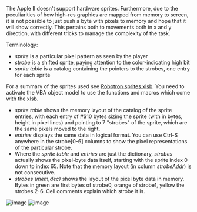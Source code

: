 The Apple II doesn't support hardware sprites. Furthermore, due to the peculiarities of how high-res graphics are mapped from memory to screen, it is not possible to just push a byte with pixels to memory and hope that it will show correctly. This pertains both to movements both in x and y direction, with different tricks to manage the complexity of the task.

Terminology:
* _sprite_ is a particular pixel pattern as seen by the player
* _strobe_ is a shifted sprite, paying attention to the color-indicating high bit
* _sprite table_ is a catalog containing the pointers to the strobes, one entry for each sprite

For a summary of the sprites used see [Robotron sprites.xlsb](https://github.com/fschuhi/Robotron_2084/blob/master/Docs/Robotron%20sprites.xlsb). You need to activate the VBA object model to use the functions and macros which come with the xlsb.

* _sprite table_ shows the memory layout of the catalog of the sprite entries, with each entry of #$10 bytes sizing the sprite (with in bytes, height in pixel lines) and pointing to 7 "strobes" of the sprite, which are the same pixels moved to the right.
* _entries_ displays the same data in logical format. You can use Ctrl-S anywhere in the strobe[0-6] columns to show the pixel representations of the particular strobe.
* Where the _sprite table_ and _entries_ are just the dictionary, _strobes_ actually shows the pixel-byte data itself, starting with the sprite index 0 down to index 65. Note that the memory layout (in column _strobeAddr_) is not consecutive.
* _strobes (mem,dec)_ shows the layout of the pixel byte data in memory. Bytes in green are first bytes of strobe0, orange of strobe1, yellow the strobes 2-6. Cell comments explain which strobe it is.

![image](https://user-images.githubusercontent.com/47814647/86437417-d63c0d00-bd04-11ea-82f7-db552e7854b3.png)
![image](https://user-images.githubusercontent.com/47814647/86437499-f4097200-bd04-11ea-9bcb-c7e46c9303ef.png)